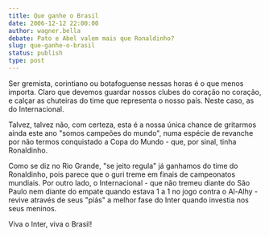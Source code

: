 ```yaml
---
title: Que ganhe o Brasil
date: 2006-12-12 22:00:00
author: wagner.bella
debate: Pato e Abel valem mais que Ronaldinho?
slug: que-ganhe-o-brasil
status: publish 
type: post
---
```


Ser gremista, corintiano ou botafoguense nessas horas é o que menos importa. Claro que devemos guardar nossos clubes do coração no coração, e calçar as chuteiras do time que representa o nosso país. Neste caso, as do Internacional.   
  
Talvez, talvez não, com certeza, esta é a nossa única chance de gritarmos ainda este ano "somos campeões do mundo", numa espécie de revanche por não termos conquistado a Copa do Mundo - que, por sinal, tinha Ronaldinho.   
  
Como se diz no Rio Grande, "se jeito regula" já ganhamos do time do Ronaldinho, pois parece que o guri treme em finais de campeonatos mundiais. Por outro lado, o Internacional - que não tremeu diante do São Paulo nem diante do empate quando estava 1 a 1 no jogo contra o Al-Alhy - revive através de seus "piás" a melhor fase do Inter quando investia nos seus meninos.   
  
Viva o Inter, viva o Brasil!
